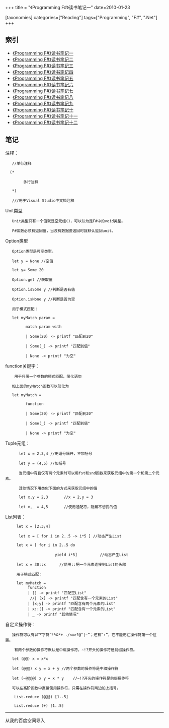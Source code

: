 +++
title = "《Programming F#》读书笔记一"
date=2010-01-23


[taxonomies]
categories=["Reading"]
tags=["Programming", "F#",  ".Net"]
+++
## 索引
- [《Programming F#》读书笔记一](@/blog/life/reading/programming-fsharp/programming-fsharp-1.md)
- [《Programming F#》读书笔记二](@/blog/life/reading/programming-fsharp/programming-fsharp-2.md)
- [《Programming F#》读书笔记三](@/blog/life/reading/programming-fsharp/programming-fsharp-3.md)
- [《Programming F#》读书笔记四](@/blog/life/reading/programming-fsharp/programming-fsharp-4.md)
- [《Programming F#》读书笔记五](@/blog/life/reading/programming-fsharp/programming-fsharp-5.md)
- [《Programming F#》读书笔记六](@/blog/life/reading/programming-fsharp/programming-fsharp-6.md)
- [《Programming F#》读书笔记七](@/blog/life/reading/programming-fsharp/programming-fsharp-7.md)
- [《Programming F#》读书笔记八](@/blog/life/reading/programming-fsharp/programming-fsharp-8.md)
- [《Programming F#》读书笔记九](@/blog/life/reading/programming-fsharp/programming-fsharp-9.md)
- [《Programming F#》读书笔记十](@/blog/life/reading/programming-fsharp/programming-fsharp-10.md)
- [《Programming F#》读书笔记十一](@/blog/life/reading/programming-fsharp/programming-fsharp-11.md)
- [《Programming F#》读书笔记十二](@/blog/life/reading/programming-fsharp/programming-fsharp-12.md)

## 笔记
注释：

       //单行注释

      (*

            多行注释

       *)

       ///用于Visual Studio中文档注释

Unit类型

       Unit类型只有一个值就是空元组()，可以认为是F#中的void类型。

       F#函数必须有返回值，当没有数据要返回时就默认返回unit。

Option类型

       Option类型是可空类型。

       let y = None //空值

       let y= Some 20

       Option.get //获取值

       Option.isSome y //判断是否有值

       Option.isNone y //判断是否为空

       用于模式匹配：

       let myMatch param =

             match param with

             | Some(20) -> printf "匹配到20"

             | Some(_) -> printf "匹配到值"

             | None -> printf "为空"

function关键字：

        用于只带一个参数的模式匹配，简化语句

       如上面的myMatch函数可以简化为

       let myMatch =

             function

             | Some(20) -> printf "匹配到20"

             | Some(_) -> printf "匹配到值"

             | None -> printf "为空"

Tuple元组：

          let x = 2,3,4 //用逗号隔开，不加括号

          let y = (4,5) //加括号

          当元组中有且仅有两个元素时可以用fst和snd函数来获取元组中的第一个和第二个元素。

          其他情况下用类似下面的方式来获取元组中的值

          let x,y = 2,3       //x = 2,y = 3

          let x,_ = 4,5       //使用通配符，隐藏不想要的值

List列表：

         let x = [2;3;4]

          let x = [ for i in 2..5 -> i*5 ] //动态产生List

         let x = [ for i in 2..5 do

                          yield i*5]          //动态产生List

         let x = 30::x      //使用::把一个元素连接到List的头部

         用于模式匹配：

         let myMatch =
              function
              | [] -> printf "匹配空List"
               //| [x] -> printf "匹配含有一个元素的List"
              | [x;y] -> printf "匹配含有两个元素的List"
              | x::[] -> printf "匹配含有一个元素的List"
              | _ -> printf "其他情况"

自定义操作符：

       操作符可以有以下字符“!%&*+-./<=>?@^|~”；还有“:”，它不能用在操作符第一个位置。

        有两个参数的操作符默认是中缀操作符，~!?开头的操作符是前缀操作符。

       let (@@) x = x*x

       let (@@@) x y = x + y //两个参数的操作符是中缀操作符

       let (~@@@@) x y = x * y    //~!?开头的操作符是前缀操作符

       可以在高阶函数中直接使用操作符，只需在操作符两边加上括号。

        List.reduce (@@@) [1..5]

        List.reduce (+) [1..5]


---
从我的百度空间导入